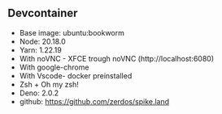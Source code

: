 ## Devcontainer

- Base image: ubuntu:bookworm
- Node: 20.18.0
- Yarn: 1.22.19
- With noVNC - XFCE trough noVNC (http://localhost:6080)
- With google-chrome
- With Vscode- docker preinstalled
- Zsh + Oh my zsh!
- Deno: 2.0.2
- github: https://github.com/zerdos/spike.land
